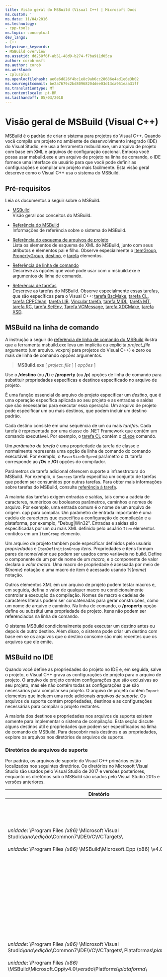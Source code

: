 ```yaml
---
title: Visão geral do MSBuild (Visual C++) | Microsoft Docs
ms.custom: ''
ms.date: 11/04/2016
ms.technology:
- cpp-tools
ms.topic: conceptual
dev_langs:
- C++
helpviewer_keywords:
- MSBuild overview
ms.assetid: dd258f6f-ab51-48d9-b274-f7ba911d05ca
author: corob-msft
ms.author: corob
ms.workload:
- cplusplus
ms.openlocfilehash: ae6e6d826f4bc1e8c9ab6cc28686e4ad1e6e3b02
ms.sourcegitcommit: be2a7679c2bd80968204dee03d13ca961eaa31ff
ms.translationtype: MT
ms.contentlocale: pt-BR
ms.lasthandoff: 05/03/2018
---
```

# <a name="msbuild-visual-c-overview"></a>Visão geral de MSBuild (Visual C++)  
  
MSBuild é o padrão de criar o sistema para projetos do Visual C++. Quando você compila um projeto no ambiente de desenvolvimento integrado (IDE) do Visual Studio, ele usa a ferramenta msbuild.exe, um arquivo de projeto com base em XML e arquivos de configuração opcional. Embora você possa usar msbuild.exe e um arquivo de projeto na linha de comando, o IDE fornece uma interface de usuário para que você pode definir as configurações e compilar um projeto mais facilmente. Esta visão geral descreve como o Visual C++ usa o sistema do MSBuild.  
  
## <a name="prerequisites"></a>Pré-requisitos  
  
Leia os documentos a seguir sobre o MSBuild.  
  
- [MSBuild](/visualstudio/msbuild/msbuild)  
 Visão geral dos conceitos do MSBuild.  
  
- [Referência do MSBuild](/visualstudio/msbuild/msbuild-reference)  
 Informações de referência sobre o sistema do MSBuild.  
  
- [Referência do esquema de arquivos de projeto](/visualstudio/msbuild/msbuild-project-file-schema-reference)  
 Lista os elementos de esquema de XML do MSBuild, junto com seus atributos e elementos pai e filho. Observe especialmente o [ItemGroup](/visualstudio/msbuild/itemgroup-element-msbuild), [PropertyGroup](/visualstudio/msbuild/propertygroup-element-msbuild), [destino](/visualstudio/msbuild/target-element-msbuild), e [tarefa](/visualstudio/msbuild/task-element-msbuild) elementos.  
  
- [Referência de linha de comando](/visualstudio/msbuild/msbuild-command-line-reference)  
 Descreve as opções que você pode usar com o msbuild.exe e argumentos de linha de comando.  
  
- [Referência de tarefas](/visualstudio/msbuild/msbuild-task-reference)  
 Descreve as tarefas do MSBuild. Observe especialmente essas tarefas, que são específicas para o Visual C++: [tarefa BscMake](/visualstudio/msbuild/bscmake-task), [tarefa CL](/visualstudio/msbuild/cl-task), [tarefa CPPClean](/visualstudio/msbuild/cppclean-task), [tarefa LIB](/visualstudio/msbuild/lib-task), [Vincular tarefa](/visualstudio/msbuild/link-task), [tarefa MIDL](/visualstudio/msbuild/midl-task), [tarefa MT](/visualstudio/msbuild/mt-task), [tarefa RC](/visualstudio/msbuild/rc-task), [tarefa SetEnv](/visualstudio/msbuild/setenv-task), [ Tarefa VCMessage](/visualstudio/msbuild/vcmessage-task), [tarefa XDCMake](/visualstudio/msbuild/xdcmake-task), [tarefa XSD](/visualstudio/msbuild/xsd-task).  
  
## <a name="msbuild-on-the-command-line"></a>MSBuild na linha de comando  
  
A instrução a seguir do [referência de linha de comando do MSBuild](/visualstudio/msbuild/msbuild-command-line-reference) ilustra que a ferramenta msbuild.exe leva um implícita ou explícita *project_file* argumento (um arquivo. vcxproj para projetos do Visual C++) e zero ou mais de linha de comando *opções* argumentos.  
  
> **MSBuild.exe** [ *project_file* ] [ *opções* ]  
  
Use o **/destino** (ou **/t**) e **/property** (ou **/p**) opções de linha de comando para substituir propriedades específicas e destinos especificado no arquivo de projeto.  
  
É uma função essencial do arquivo do projeto especificar um *destino*, que é uma operação específica aplicada ao seu projeto e as entradas e saídas que são necessárias para executar essa operação. Um arquivo de projeto pode especificar um ou mais destinos, que podem incluir um destino padrão.  
  
Cada destino consiste em uma sequência de um ou mais *tarefas*. Cada tarefa é representada por uma classe do .NET Framework que contém um comando executável. Por exemplo, o [tarefa CL](/visualstudio/msbuild/cl-task) contém o [cl.exe](../build/reference/compiling-a-c-cpp-program.md) comando.  
  
Um *parâmetro de tarefa* é uma propriedade da tarefa de classe e normalmente representa uma opção de linha de comando do comando executável. Por exemplo, o `FavorSizeOrSpeed` parâmetro o `CL` tarefa corresponde ao **/Os** e **/Ot** opções do compilador.  
  
Parâmetros de tarefa adicional oferecem suporte a infraestrutura do MSBuild. Por exemplo, o `Sources` tarefa especifica um conjunto de tarefas que podem ser consumidos por outras tarefas. Para obter mais informações sobre tarefas do MSBuild, consulte [referência à tarefa](/visualstudio/msbuild/msbuild-task-reference).  
  
A maioria das tarefas exigem entradas e saídas, tais como a cadeia de caracteres, numéricos ou booleanos parâmetros, caminhos e nomes de arquivo. Por exemplo, uma entrada comum é o nome de um arquivo de origem. cpp para compilar. Um parâmetro de entrada importante é uma cadeia de caracteres que especifica a configuração de compilação e a plataforma, por exemplo, "Debug\|Win32". Entradas e saídas são especificadas por um ou mais XML definido pelo usuário `Item` elementos contidos em um `ItemGroup` elemento.  
  
Um arquivo de projeto também pode especificar definidos pelo usuário *propriedades* e `ItemDefinitionGroup` *itens*. Propriedades e itens formam pares de nome/valor que podem ser usados como variáveis no build. Define o componente de um par de nome de um *macro*, e o componente de valor declara o *valor macro*. Uma macro de propriedade é acessada por meio de $(*nome*) notação e uma macro de item é acessado usando %(*nome*) notação.  
  
Outros elementos XML em um arquivo de projeto podem testar macros e, em seguida, defina o valor de qualquer macro ou condicionalmente controlar a execução da compilação. Nomes de macro e cadeias de caracteres literais podem ser concatenadas para gerar construções, como um nome de arquivo e caminho. Na linha de comando, o **/property** opção define ou substitui uma propriedade de projeto. Itens não podem ser referenciados na linha de comando.  
  
O sistema MSBuild condicionalmente pode executar um destino antes ou depois de outro destino. Além disso, o sistema pode criar um destino com base em se os arquivos que o destino consome são mais recentes que os arquivos que ele emite.  
  
## <a name="msbuild-in-the-ide"></a>MSBuild no IDE  
  
Quando você define as propriedades do projeto no IDE e, em seguida, salve o projeto, o Visual C++ grava as configurações de projeto para o arquivo de projeto. O arquivo de projeto contém configurações que são exclusivas ao seu projeto, mas ele não contém todas as configurações que são necessários para compilar seu projeto. O arquivo de projeto contém `Import` elementos que incluem uma rede adicionais *arquivos de suporte.* Os arquivos de suporte contém propriedades, destinos e as configurações necessárias para compilar o projeto restantes.  
  
A maioria dos destinos e propriedades nos arquivos de suporte existem somente para implementar o sistema de compilação. Esta seção discute alguns destinos útil e propriedades que podem ser especificados na linha de comando do MSBuild. Para descobrir mais destinos e as propriedades, explore os arquivos nos diretórios de arquivos de suporte.  
  
### <a name="support-file-directories"></a>Diretórios de arquivos de suporte  
  
Por padrão, os arquivos de suporte do Visual C++ primários estão localizados nos seguintes diretórios. Os diretórios no Microsoft Visual Studio são usados pelo Visual Studio de 2017 e versões posteriores, enquanto os diretórios sob o MSBuild são usados pelo Visual Studio 2015 e versões anteriores.  
  
|Diretório|Descrição|  
|---------------|-----------------|  
|*unidade*: \Program Files *(x86)* \Microsoft Visual Studio\\*ano*\\*edição*\Common7\IDE\VC\VCTargets\ <br /><br />*unidade*: \Program Files *(x86)* \MSBuild\Microsoft.Cpp (x86) \v4.0\\*versão*\ |Contém os arquivos de destino principal (. targets) e arquivos de propriedade (.props) que são usados pelos destinos. Por padrão, a macro $(VCTargetsPath) faz referência a esse diretório.|  
|*unidade*: \Program Files *(x86)* \Microsoft Visual Studio\\*ano*\\*edição*\Common7\IDE\VC\VCTargets\ Plataformas\\*plataforma*\ <br /><br />*unidade*: \Program Files *(x86)* \MSBuild\Microsoft.Cpp\v4.0\\*versão*\Platforms\\*plataforma*\ |Contém os arquivos de destino e a propriedade específica de plataforma que substituem os destinos e as propriedades na sua pasta pai. Este diretório contém também uma DLL que define as tarefas que são usadas por destinos neste diretório.<br /><br /> O *plataforma* espaço reservado representa o ARM, Win32 ou x64 subdiretório.|  
|*unidade*: \Program Files *(x86)* \Microsoft Visual Studio\\*ano*\\*edição*\Common7\IDE\VC\VCTargets\ Plataformas\\*plataforma*\PlatformToolsets\\*conjunto de ferramentas*\ <br /><br />*unidade*: \Program Files *(x86)* \MSBuild\Microsoft.Cpp\v4.0\\*versão*\Platforms\\*plataforma*\ PlatformToolsets\\*conjunto de ferramentas*\ <br /><br />*unidade*: \Program Files *(x86)* \MSBuild\Microsoft.Cpp\v4.0\Platforms\\*plataforma*\PlatformToolsets\\*conjunto de ferramentas*\ |Contém os diretórios que permitem a compilação gerar aplicativos Visual C++ usando especificado *toolset*.<br /><br /> O *ano* e *edição* espaços reservados são usados pelo Visual Studio de 2017 e edições posteriores. O *versão* espaço reservado é V110 para Visual Studio 2012, V120 para Visual Studio 2013 ou V140 para Visual Studio 2015. O *plataforma* espaço reservado representa o ARM, Win32 ou x64 subdiretório. O *toolset* espaço reservado representa o subdiretório do conjunto de ferramentas, por exemplo, v140 para a criação de aplicativos do Windows usando o conjunto de ferramentas do Visual Studio 2015, v120_xp para criar para o Windows XP usando o conjunto de ferramentas do Visual Studio 2013 ou v110_wp80 para Crie aplicativos do Windows Phone 8.0, usando o conjunto de ferramentas do Visual Studio 2012.<br /><br />O caminho que contém os diretórios que permitem a compilação gerar aplicativos Visual C++ 2008 ou Visual C++ 2010 não inclui o *versão*e o *plataforma* espaço reservado representa o Itanium, Win32 ou x64 subdiretório. O *toolset* espaço reservado representa o subdiretório v90 ou v100 do conjunto de ferramentas.|  
  
### <a name="support-files"></a>Arquivos de suporte  
  
Os diretórios de arquivos de suporte contém arquivos com essas extensões:  
  
|Extensão|Descrição|  
|---------------|-----------------|  
|. targets|Contém `Target` elementos XML que especificam as tarefas que são executadas pelo destino. Também pode conter `PropertyGroup`, `ItemGroup`, `ItemDefinitionGroup`, definidas pelo usuário `Item` elementos que são usados para atribuir os arquivos e as opções de linha de comando para os parâmetros da tarefa.<br /><br /> Para obter mais informações, consulte [elemento Target (MSBuild)](/visualstudio/msbuild/target-element-msbuild).|  
|.Props|Contém `Property Group` e definidas pelo usuário `Property` elementos XML que especificam as configurações de arquivo e parâmetros que são usadas durante uma compilação.<br /><br /> Também pode conter `ItemDefinitionGroup` e definidas pelo usuário `Item` elementos XML que especificar configurações adicionais. Itens definidos em um grupo de definição do item se parecem com propriedades, mas não podem ser acessados a partir da linha de comando. Arquivos de projeto do Visual C++ usa com frequência itens em vez de propriedades para representar as configurações.<br /><br /> Para obter mais informações, consulte [elemento ItemGroup (MSBuild)](/visualstudio/msbuild/itemgroup-element-msbuild), [elemento ItemDefinitionGroup (MSBuild)](/visualstudio/msbuild/itemdefinitiongroup-element-msbuild), e [elemento Item (MSBuild)](/visualstudio/msbuild/item-element-msbuild).|  
|. XML|Contém elementos XML que declarar e inicializar os elementos de interface de usuário do IDE como folhas de propriedades e páginas de propriedade e os controles de caixa de lista e caixa de texto.<br /><br /> Os arquivos. XML diretamente suportam o IDE não MSBuild. No entanto, os valores das propriedades IDE são atribuídos para criar propriedades e itens.<br /><br /> A maioria dos arquivos. XML estão em um subdiretório específico de localidade. Por exemplo, os arquivos para a região do inglês-EUA estão em $(VCTargetsPath) \1033\\.|  
  
## <a name="user-targets-and-properties"></a>Propriedades e os destinos de usuário  
  
Para usar o MSBuild com mais eficiência na linha de comando, é útil para saber quais propriedades e os destinos são úteis e relevantes. A maioria das propriedades e destinos ajudam a implementar o sistema de compilação do Visual C++ e, consequentemente, não são relevantes para o usuário. Esta seção descreve algumas propriedades vale a pena orientado ao usuário e destinos.  

### <a name="platformtoolset-property"></a>Propriedade PlatformToolset  
  
O `PlatformToolset` propriedade determina qual conjunto de ferramentas do Visual C++ é usado na compilação. Por padrão, o conjunto de ferramentas atual é usado. Quando essa propriedade for definida, o valor da propriedade é concatenado com cadeias de caracteres literal para formar o caminho de um diretório que contém os arquivos de propriedade e de destino que são necessários para compilar um projeto para uma plataforma específica. O conjunto de ferramentas de plataforma deve ser instalado para criar usando essa versão do conjunto de ferramentas de plataforma.  
  
Por exemplo, definir a `PlatformToolset` propriedade `v140` usar ferramentas do Visual C++ 2015 e bibliotecas para criar seu aplicativo:  
  
`msbuild myProject.vcxproj /p:PlatformToolset=v140`  
  
### <a name="preferredtoolarchitecture-property"></a>Propriedade PreferredToolArchitecture  
  
O `PreferredToolArchitecture` propriedade determina se o compilador de 32 bits ou 64 bits e as ferramentas são usadas na compilação. Essa propriedade não afeta a configuração ou a arquitetura da plataforma de saída. Por padrão, o MSBuild usa x86 versão do compilador e ferramentas se essa propriedade não está definida.  
  
Por exemplo, definir a `PreferredToolArchitecture` propriedade `x64` para usar o compilador de 64 bits e as ferramentas para criar seu aplicativo:  
  
`msbuild myProject.vcxproj /p:PreferredToolArchitecture=x64`  
  
### <a name="useenv-property"></a>Propriedade UseEnv  
  
Por padrão, as configurações específicas de plataforma para o projeto atual substituem as variáveis de ambiente PATH, INCLUDE, LIB, LIBPATH, configuração e plataforma. Definir o `UseEnv` propriedade `true` para garantir que as variáveis de ambiente não são substituídas.  
  
`msbuild myProject.vcxproj /p:UseEnv=true`  
  
### <a name="targets"></a>Destinos  
  
Há centenas de destinos em arquivos de suporte do Visual C++. No entanto, a maioria são destinos orientado pelo sistema que o usuário pode ignorar. A maioria dos destinos de sistema são precedidos por um sublinhado (_) ou tem um nome que começa com "PrepareFor", "Computação", "Antes", "Depois", "Pre" ou "Post".  
  
A tabela a seguir lista vários destinos útil orientado ao usuário.  
  
|Destino|Descrição|  
|------------|-----------------|  
|BscMake|Executa a ferramenta de manutenção informações Microsoft procurar utilitário bscmake.exe.|  
|Build|Compila o projeto.<br /><br /> Este é o destino padrão para um projeto.|  
|ClCompile|Executa a ferramenta do compilador Visual C++, cl.exe.|  
|Limpar|Criar arquivos de exclusões temporárias e intermediárias.|  
|Lib|Executa a ferramenta Gerenciador de biblioteca da Microsoft de 32 bits, lib.exe.|  
|Link|Executa a ferramenta de vinculador do Visual C++, link.exe.|  
|ManifestResourceCompile|Extrai uma lista de recursos de um manifesto e, em seguida, executa a ferramenta do compilador de recurso do Microsoft Windows, rc.exe.|  
|MIDL|Executa a ferramenta do compilador de linguagem de definição de Interface da Microsoft (MIDL), midl.exe.|  
|recriar|Limpa e compila seu projeto.|  
|ResourceCompile|Executa a ferramenta do compilador de recurso do Microsoft Windows, rc.exe.|  
|XdcMake|Executa a ferramenta de documentação XML, xdcmake.exe.|  
|XSD|Executa a ferramenta de definição de esquema XML, xsd.exe.|  
  
## <a name="see-also"></a>Consulte também  
  
[MSBuild (Visual C++)](../build/msbuild-visual-cpp.md)
